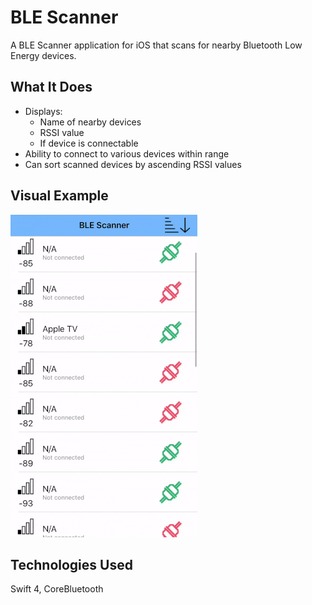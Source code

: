 #  BLE Scanner
A BLE Scanner application for iOS that scans for nearby Bluetooth Low Energy devices.

## What It Does
- Displays:
    - Name of nearby devices
    - RSSI value
    - If device is connectable
- Ability to connect to various devices within range
- Can sort scanned devices by ascending RSSI values

## Visual Example
![Demo of ble-scanner app](https://github.com/sethpoly/ble-scanner/blob/17af8ccf58d7691589c554c4579ebd6acfe2f729/ble_scanner/demo.gif)

## Technologies Used
Swift 4, CoreBluetooth

